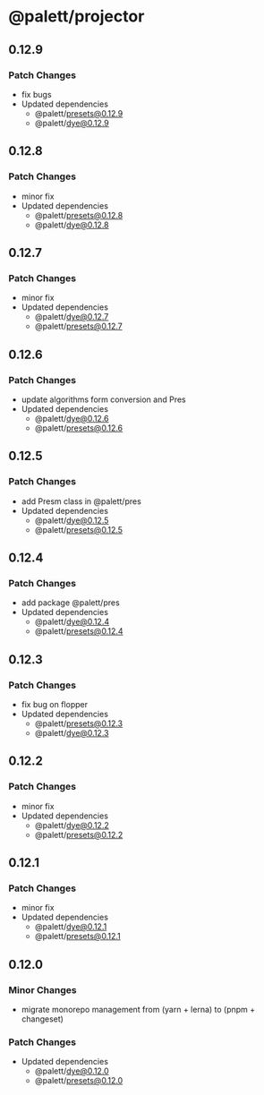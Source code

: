 # @palett/projector

## 0.12.9

### Patch Changes

- fix bugs
- Updated dependencies
  - @palett/presets@0.12.9
  - @palett/dye@0.12.9

## 0.12.8

### Patch Changes

- minor fix
- Updated dependencies
  - @palett/presets@0.12.8
  - @palett/dye@0.12.8

## 0.12.7

### Patch Changes

- minor fix
- Updated dependencies
  - @palett/dye@0.12.7
  - @palett/presets@0.12.7

## 0.12.6

### Patch Changes

- update algorithms form conversion and Pres
- Updated dependencies
  - @palett/dye@0.12.6
  - @palett/presets@0.12.6

## 0.12.5

### Patch Changes

- add Presm class in @palett/pres
- Updated dependencies
  - @palett/dye@0.12.5
  - @palett/presets@0.12.5

## 0.12.4

### Patch Changes

- add package @palett/pres
- Updated dependencies
  - @palett/dye@0.12.4
  - @palett/presets@0.12.4

## 0.12.3

### Patch Changes

- fix bug on flopper
- Updated dependencies
  - @palett/presets@0.12.3
  - @palett/dye@0.12.3

## 0.12.2

### Patch Changes

- minor fix
- Updated dependencies
  - @palett/dye@0.12.2
  - @palett/presets@0.12.2

## 0.12.1

### Patch Changes

- minor fix
- Updated dependencies
  - @palett/dye@0.12.1
  - @palett/presets@0.12.1

## 0.12.0

### Minor Changes

- migrate monorepo management from (yarn + lerna) to (pnpm + changeset)

### Patch Changes

- Updated dependencies
  - @palett/dye@0.12.0
  - @palett/presets@0.12.0
